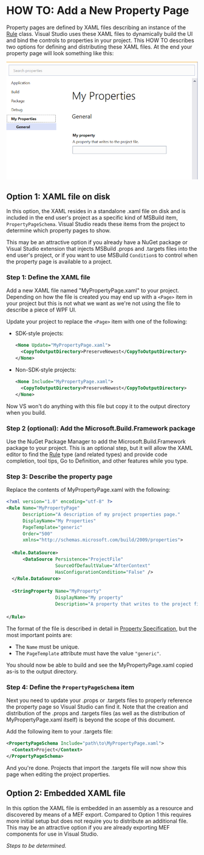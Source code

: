 ﻿# HOW TO: Add a New Property Page

Property pages are defined by XAML files describing an instance of the [Rule](https://docs.microsoft.com/en-us/dotnet/api/microsoft.build.framework.xamltypes.rule) class. Visual Studio uses these XAML files to dynamically build the UI and bind the controls to properties in your project. This HOW TO describes two options for defining and distributing these XAML files. At the end your property page will look something like this:

![New Property Page](new-property-page.png)

## Option 1: XAML file on disk

In this option, the XAML resides in a standalone .xaml file on disk and is included in the end user's project as a specific kind of MSBuild item, `PropertyPageSchema`. Visual Studio reads these items from the project to determine which property pages to show.

This may be an attractive option if you already have a NuGet package or Visual Studio extension that injects MSBuild .props and .targets files into the end user's project, or if you want to use MSBuild `Condition`s to control when the property page is available to a project. 

### Step 1: Define the XAML file

Add a new XAML file named "MyPropertyPage.xaml" to your project. Depending on how the file is created you may end up with a `<Page>` item in your project but this is not what we want as we're not using the file to describe a piece of WPF UI.

Update your project to replace the `<Page>` item with one of the following:

- SDK-style projects:
  ``` xml
  <None Update="MyPropertyPage.xaml">
    <CopyToOutputDirectory>PreserveNewest</CopyToOutputDirectory>
  </None>
  ```
- Non-SDK-style projects:
  ``` xml
  <None Include="MyPropertyPage.xaml">
    <CopyToOutputDirectory>PreserveNewest</CopyToOutputDirectory>
  </None>
  ```

Now VS won't do anything with this file but copy it to the output directory when you build.

### Step 2 (optional): Add the Microsoft.Build.Framework package

Use the NuGet Package Manager to add the Microsoft.Build.Framework package to your project. This is an optional step, but it will allow the XAML editor to find the [Rule](https://docs.microsoft.com/en-us/dotnet/api/microsoft.build.framework.xamltypes.rule) type (and related types) and provide code completion, tool tips, Go to Definition, and other features while you type.

### Step 3: Describe the property page

Replace the contents of MyPropertyPage.xaml with the following:

```xml
<?xml version="1.0" encoding="utf-8" ?>
<Rule Name="MyPropertyPage"
      Description="A description of my project properties page."
      DisplayName="My Properties"
      PageTemplate="generic"
      Order="500"
      xmlns="http://schemas.microsoft.com/build/2009/properties">

  <Rule.DataSource>
      <DataSource Persistence="ProjectFile"
                  SourceOfDefaultValue="AfterContext"
                  HasConfigurationCondition="False" />
  </Rule.DataSource>

  <StringProperty Name="MyProperty"
                  DisplayName="My property"
                  Description="A property that writes to the project file." />

</Rule>
```

The format of the file is described in detail in [Property Specification](property-specification.md), but the most important points are:
- The `Name` must be unique.
- The `PageTemplate` attribute must have the value `"generic"`.

You should now be able to build and see the MyPropertyPage.xaml copied as-is to the output directory.

### Step 4: Define the `PropertyPageSchema` item

Next you need to update your .props or .targets files to properly reference the property page so Visual Studio can find it. Note that the creation and distribution of the .props and .targets files (as well as the distribution of MyPropertyPage.xaml itself) is beyond the scope of this document.

Add the following item to your .targets file:

``` xml
<PropertyPageSchema Include="path\to\MyPropertyPage.xaml">
  <Context>Project</Context>
</PropertyPageSchema>
```

And you're done. Projects that import the .targets file will now show this page when editing the project properties.

## Option 2: Embedded XAML file

In this option the XAML file is embedded in an assembly as a resource and discovered by means of a MEF export. Compared to Option 1 this requires more initial setup but does not require you to distribute an additional file. This may be an attractive option if you are already exporting MEF components for use in Visual Studio.

_Steps to be determined._